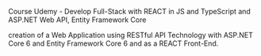 Course Udemy - Develop Full-Stack with REACT in JS and TypeScript and ASP.NET Web API, Entity Framework Core

creation of a Web Application using RESTful API Technology with ASP.NET Core 6 and Entity Framework Core 6 and as a REACT Front-End.
